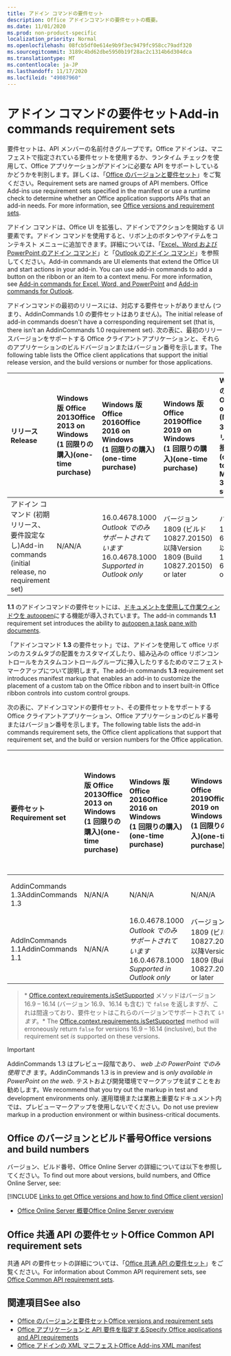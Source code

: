 ```yaml
---
title: アドイン コマンドの要件セット
description: Office アドインコマンドの要件セットの概要。
ms.date: 11/01/2020
ms.prod: non-product-specific
localization_priority: Normal
ms.openlocfilehash: 08fcb5df0e614e9b9f3ec9479fc958cc79adf320
ms.sourcegitcommit: 3189c4bd62dbe5950b19f28ac2c1314b6d304dca
ms.translationtype: MT
ms.contentlocale: ja-JP
ms.lasthandoff: 11/17/2020
ms.locfileid: "49087960"
---
```

# <a name="add-in-commands-requirement-sets"></a><span data-ttu-id="f3ac4-103">アドイン コマンドの要件セット</span><span class="sxs-lookup"><span data-stu-id="f3ac4-103">Add-in commands requirement sets</span></span>

<span data-ttu-id="f3ac4-p101">要件セットは、API メンバーの名前付きグループです。Office アドインは、マニフェストで指定されている要件セットを使用するか、ランタイム チェックを使用して、Office アプリケーションがアドインに必要な API をサポートしているかどうかを判別します。詳しくは、「[Office のバージョンと要件セット](../../develop/office-versions-and-requirement-sets.md)」をご覧ください。</span><span class="sxs-lookup"><span data-stu-id="f3ac4-p101">Requirement sets are named groups of API members. Office Add-ins use requirement sets specified in the manifest or use a runtime check to determine whether an Office application supports APIs that an add-in needs. For more information, see [Office versions and requirement sets](../../develop/office-versions-and-requirement-sets.md).</span></span>

<span data-ttu-id="f3ac4-p102">アドイン コマンドは、Office UI を拡張し、アドインでアクションを開始する UI 要素です。アドイン コマンドを使用すると、リボン上のボタンやアイテムをコンテキスト メニューに追加できます。詳細については、「[Excel、Word および PowerPoint のアドイン コマンド](../../design/add-in-commands.md)」と「[Outlook のアドイン コマンド](../../outlook/add-in-commands-for-outlook.md)」を参照してください。</span><span class="sxs-lookup"><span data-stu-id="f3ac4-p102">Add-in commands are UI elements that extend the Office UI and start actions in your add-in. You can use add-in commands to add a button on the ribbon or an item to a context menu. For more information, see [Add-in commands for Excel, Word, and PowerPoint](../../design/add-in-commands.md) and [Add-in commands for Outlook](../../outlook/add-in-commands-for-outlook.md).</span></span>

<span data-ttu-id="f3ac4-110">アドインコマンドの最初のリリースには、対応する要件セットがありません (つまり、AddinCommands 1.0 の要件セットはありません)。</span><span class="sxs-lookup"><span data-stu-id="f3ac4-110">The initial release of add-in commands doesn't have a corresponding requirement set (that is, there isn't an AddinCommands 1.0 requirement set).</span></span> <span data-ttu-id="f3ac4-111">次の表に、最初のリリースバージョンをサポートする Office クライアントアプリケーションと、それらのアプリケーションのビルドバージョンまたはバージョン番号を示します。</span><span class="sxs-lookup"><span data-stu-id="f3ac4-111">The following table lists the Office client applications that support the initial release version, and the build versions or number for those applications.</span></span>  

| <span data-ttu-id="f3ac4-112">リリース</span><span class="sxs-lookup"><span data-stu-id="f3ac4-112">Release</span></span>   |  <span data-ttu-id="f3ac4-113">Windows 版 Office 2013</span><span class="sxs-lookup"><span data-stu-id="f3ac4-113">Office 2013 on Windows</span></span><br><span data-ttu-id="f3ac4-114">(1 回限りの購入)</span><span class="sxs-lookup"><span data-stu-id="f3ac4-114">(one-time purchase)</span></span> | <span data-ttu-id="f3ac4-115">Windows 版 Office 2016</span><span class="sxs-lookup"><span data-stu-id="f3ac4-115">Office 2016 on Windows</span></span><br><span data-ttu-id="f3ac4-116">(1 回限りの購入)</span><span class="sxs-lookup"><span data-stu-id="f3ac4-116">(one-time purchase)</span></span> | <span data-ttu-id="f3ac4-117">Windows 版 Office 2019</span><span class="sxs-lookup"><span data-stu-id="f3ac4-117">Office 2019 on Windows</span></span><br><span data-ttu-id="f3ac4-118">(1 回限りの購入)</span><span class="sxs-lookup"><span data-stu-id="f3ac4-118">(one-time purchase)</span></span> | <span data-ttu-id="f3ac4-119">Windows での Office</span><span class="sxs-lookup"><span data-stu-id="f3ac4-119">Office on Windows</span></span><br><span data-ttu-id="f3ac4-120">(Microsoft 365 サブスクリプションに接続)</span><span class="sxs-lookup"><span data-stu-id="f3ac4-120">(connected to a Microsoft 365 subscription)</span></span>   |  <span data-ttu-id="f3ac4-121">Office on iPad</span><span class="sxs-lookup"><span data-stu-id="f3ac4-121">Office on iPad</span></span><br><span data-ttu-id="f3ac4-122">(Microsoft 365 サブスクリプションに接続)</span><span class="sxs-lookup"><span data-stu-id="f3ac4-122">(connected to a Microsoft 365 subscription)</span></span>  |  <span data-ttu-id="f3ac4-123">Office on Mac</span><span class="sxs-lookup"><span data-stu-id="f3ac4-123">Office on Mac</span></span><br><span data-ttu-id="f3ac4-124">(Microsoft 365 サブスクリプションに接続)</span><span class="sxs-lookup"><span data-stu-id="f3ac4-124">(connected to a Microsoft 365 subscription)</span></span>  | <span data-ttu-id="f3ac4-125">Office on the web</span><span class="sxs-lookup"><span data-stu-id="f3ac4-125">Office on the web</span></span>  |
|:-----|:-----|:-----|:-----|:-----|:-----|:-----|:-----|
| <span data-ttu-id="f3ac4-126">アドイン コマンド (初期リリース、要件設定なし)</span><span class="sxs-lookup"><span data-stu-id="f3ac4-126">Add-in commands (initial release, no requirement set)</span></span> | <span data-ttu-id="f3ac4-127">N/A</span><span class="sxs-lookup"><span data-stu-id="f3ac4-127">N/A</span></span> | <span data-ttu-id="f3ac4-128">16.0.4678.1000 *Outlook でのみサポートされています*</span><span class="sxs-lookup"><span data-stu-id="f3ac4-128">16.0.4678.1000 *Supported in Outlook only*</span></span> | <span data-ttu-id="f3ac4-129">バージョン 1809 (ビルド 10827.20150) 以降</span><span class="sxs-lookup"><span data-stu-id="f3ac4-129">Version 1809 (Build 10827.20150) or later</span></span> |<span data-ttu-id="f3ac4-130">バージョン 1603 (ビルド 6769.0000) 以降</span><span class="sxs-lookup"><span data-stu-id="f3ac4-130">Version 1603 (Build 6769.0000) or later</span></span> | <span data-ttu-id="f3ac4-131">該当なし</span><span class="sxs-lookup"><span data-stu-id="f3ac4-131">N/A</span></span> | <span data-ttu-id="f3ac4-132">15.33 以降</span><span class="sxs-lookup"><span data-stu-id="f3ac4-132">15.33 or later</span></span>| <span data-ttu-id="f3ac4-133">2016 年 1 月</span><span class="sxs-lookup"><span data-stu-id="f3ac4-133">January 2016</span></span> |

<span data-ttu-id="f3ac4-134">**1.1** のアドインコマンドの要件セットには、[ドキュメントを使用して作業ウィンドウを autoopen](../../develop/automatically-open-a-task-pane-with-a-document.md)にする機能が導入されています。</span><span class="sxs-lookup"><span data-stu-id="f3ac4-134">The add-in commands **1.1** requirement set introduces the ability to [autoopen a task pane with documents](../../develop/automatically-open-a-task-pane-with-a-document.md).</span></span>

<span data-ttu-id="f3ac4-135">「アドインコマンド **1.3** の要件セット」では、アドインを使用して office リボンのカスタムタブの配置をカスタマイズしたり、組み込みの office リボンコントロールをカスタムコントロールグループに挿入したりするためのマニフェストマークアップについて説明します。</span><span class="sxs-lookup"><span data-stu-id="f3ac4-135">The add-in commands **1.3** requirement set introduces manifest markup that enables an add-in to customize the placement of a custom tab on the Office ribbon and to insert built-in Office ribbon controls into custom control groups.</span></span>

<span data-ttu-id="f3ac4-136">次の表に、アドインコマンドの要件セット、その要件セットをサポートする Office クライアントアプリケーション、Office アプリケーションのビルド番号またはバージョン番号を示します。</span><span class="sxs-lookup"><span data-stu-id="f3ac4-136">The following table lists the add-in commands requirement sets, the Office client applications that support that requirement set, and the build or version numbers for the Office application.</span></span>

|  <span data-ttu-id="f3ac4-137">要件セット</span><span class="sxs-lookup"><span data-stu-id="f3ac4-137">Requirement set</span></span>  |  <span data-ttu-id="f3ac4-138">Windows 版 Office 2013</span><span class="sxs-lookup"><span data-stu-id="f3ac4-138">Office 2013 on Windows</span></span><br><span data-ttu-id="f3ac4-139">(1 回限りの購入)</span><span class="sxs-lookup"><span data-stu-id="f3ac4-139">(one-time purchase)</span></span> | <span data-ttu-id="f3ac4-140">Windows 版 Office 2016</span><span class="sxs-lookup"><span data-stu-id="f3ac4-140">Office 2016 on Windows</span></span><br><span data-ttu-id="f3ac4-141">(1 回限りの購入)</span><span class="sxs-lookup"><span data-stu-id="f3ac4-141">(one-time purchase)</span></span> | <span data-ttu-id="f3ac4-142">Windows 版 Office 2019</span><span class="sxs-lookup"><span data-stu-id="f3ac4-142">Office 2019 on Windows</span></span><br><span data-ttu-id="f3ac4-143">(1 回限りの購入)</span><span class="sxs-lookup"><span data-stu-id="f3ac4-143">(one-time purchase)</span></span> | <span data-ttu-id="f3ac4-144">Windows での Office</span><span class="sxs-lookup"><span data-stu-id="f3ac4-144">Office on Windows</span></span><br><span data-ttu-id="f3ac4-145">(Microsoft 365 サブスクリプションに接続)</span><span class="sxs-lookup"><span data-stu-id="f3ac4-145">(connected to a Microsoft 365 subscription)</span></span>   |  <span data-ttu-id="f3ac4-146">Office on iPad</span><span class="sxs-lookup"><span data-stu-id="f3ac4-146">Office on iPad</span></span><br><span data-ttu-id="f3ac4-147">(Microsoft 365 サブスクリプションに接続)</span><span class="sxs-lookup"><span data-stu-id="f3ac4-147">(connected to a Microsoft 365 subscription)</span></span>  |  <span data-ttu-id="f3ac4-148">Office on Mac</span><span class="sxs-lookup"><span data-stu-id="f3ac4-148">Office on Mac</span></span><br><span data-ttu-id="f3ac4-149">(Microsoft 365 サブスクリプションに接続)</span><span class="sxs-lookup"><span data-stu-id="f3ac4-149">(connected to a Microsoft 365 subscription)</span></span>  | <span data-ttu-id="f3ac4-150">Office on the web</span><span class="sxs-lookup"><span data-stu-id="f3ac4-150">Office on the web</span></span>  |  
|:-----|:-----|:-----|:-----|:-----|:-----|:-----|:-----|
| <span data-ttu-id="f3ac4-151">AddinCommands 1.3</span><span class="sxs-lookup"><span data-stu-id="f3ac4-151">AddinCommands 1.3</span></span>  | <span data-ttu-id="f3ac4-152">N/A</span><span class="sxs-lookup"><span data-stu-id="f3ac4-152">N/A</span></span> | <span data-ttu-id="f3ac4-153">N/A</span><span class="sxs-lookup"><span data-stu-id="f3ac4-153">N/A</span></span>  | <span data-ttu-id="f3ac4-154">N/A</span><span class="sxs-lookup"><span data-stu-id="f3ac4-154">N/A</span></span> | <span data-ttu-id="f3ac4-155">近日公開</span><span class="sxs-lookup"><span data-stu-id="f3ac4-155">coming soon</span></span> | <span data-ttu-id="f3ac4-156">N/A</span><span class="sxs-lookup"><span data-stu-id="f3ac4-156">N/A</span></span> | <span data-ttu-id="f3ac4-157">近日公開</span><span class="sxs-lookup"><span data-stu-id="f3ac4-157">coming soon</span></span> | <span data-ttu-id="f3ac4-158">2020 年 11 月</span><span class="sxs-lookup"><span data-stu-id="f3ac4-158">November 2020</span></span> |
| <span data-ttu-id="f3ac4-159">AddInCommands 1.1</span><span class="sxs-lookup"><span data-stu-id="f3ac4-159">AddinCommands 1.1</span></span>  | <span data-ttu-id="f3ac4-160">N/A</span><span class="sxs-lookup"><span data-stu-id="f3ac4-160">N/A</span></span> | <span data-ttu-id="f3ac4-161">16.0.4678.1000 *Outlook でのみサポートされています*</span><span class="sxs-lookup"><span data-stu-id="f3ac4-161">16.0.4678.1000 *Supported in Outlook only*</span></span>  | <span data-ttu-id="f3ac4-162">バージョン 1809 (ビルド 10827.20150) 以降</span><span class="sxs-lookup"><span data-stu-id="f3ac4-162">Version 1809 (Build 10827.20150) or later</span></span> | <span data-ttu-id="f3ac4-163">バージョン 1705 (ビルド 8121.1000) 以降</span><span class="sxs-lookup"><span data-stu-id="f3ac4-163">Version 1705 (Build 8121.1000) or later</span></span> | <span data-ttu-id="f3ac4-164">N/A</span><span class="sxs-lookup"><span data-stu-id="f3ac4-164">N/A</span></span> | <span data-ttu-id="f3ac4-165">15.34 以降\*</span><span class="sxs-lookup"><span data-stu-id="f3ac4-165">15.34 or later\*</span></span>| <span data-ttu-id="f3ac4-166">2017 年 5 月</span><span class="sxs-lookup"><span data-stu-id="f3ac4-166">May 2017</span></span> |

><span data-ttu-id="f3ac4-167">\* [Office.context.requirements.isSetSupported](/javascript/api/office/office.requirementsetsupport#issetsupported-name--minversion-) メソッドはバージョン 16.9 &ndash; 16.14 (バージョン 16.9、16.14 も含む) で `false` を返しますが、これは間違っており、要件セットはこれらのバージョンでサポートされて *います*。</span><span class="sxs-lookup"><span data-stu-id="f3ac4-167">\* The [Office.context.requirements.isSetSupported](/javascript/api/office/office.requirementsetsupport#issetsupported-name--minversion-) method will erroneously return `false` for versions 16.9 &ndash; 16.14 (inclusive), but the requirement set *is* supported on these versions.</span></span>

> [!IMPORTANT]
> <span data-ttu-id="f3ac4-168">AddinCommands 1.3 はプレビュー段階であり、 *web 上の PowerPoint でのみ使用でき* ます。</span><span class="sxs-lookup"><span data-stu-id="f3ac4-168">AddinCommands 1.3 is in preview and is *only available in PowerPoint on the web*.</span></span> <span data-ttu-id="f3ac4-169">テストおよび開発環境でマークアップを試すことをお勧めします。</span><span class="sxs-lookup"><span data-stu-id="f3ac4-169">We recommend that you try out the markup in test and development environments only.</span></span> <span data-ttu-id="f3ac4-170">運用環境または業務上重要なドキュメント内では、プレビューマークアップを使用しないでください。</span><span class="sxs-lookup"><span data-stu-id="f3ac4-170">Do not use preview markup in a production environment or within business-critical documents.</span></span>

## <a name="office-versions-and-build-numbers"></a><span data-ttu-id="f3ac4-171">Office のバージョンとビルド番号</span><span class="sxs-lookup"><span data-stu-id="f3ac4-171">Office versions and build numbers</span></span>

<span data-ttu-id="f3ac4-172">バージョン、ビルド番号、Office Online Server の詳細については以下を参照してください。</span><span class="sxs-lookup"><span data-stu-id="f3ac4-172">To find out more about versions, build numbers, and Office Online Server, see:</span></span>

[!INCLUDE [Links to get Office versions and how to find Office client version](../../includes/links-get-office-versions-builds.md)]
- [<span data-ttu-id="f3ac4-173">Office Online Server 概要</span><span class="sxs-lookup"><span data-stu-id="f3ac4-173">Office Online Server overview</span></span>](/officeonlineserver/office-online-server-overview)

## <a name="office-common-api-requirement-sets"></a><span data-ttu-id="f3ac4-174">Office 共通 API の要件セット</span><span class="sxs-lookup"><span data-stu-id="f3ac4-174">Office Common API requirement sets</span></span>

<span data-ttu-id="f3ac4-175">共通 API の要件セットの詳細については、「[Office 共通 API の要件セット](office-add-in-requirement-sets.md)」をご覧ください。</span><span class="sxs-lookup"><span data-stu-id="f3ac4-175">For information about Common API requirement sets, see [Office Common API requirement sets](office-add-in-requirement-sets.md).</span></span>

## <a name="see-also"></a><span data-ttu-id="f3ac4-176">関連項目</span><span class="sxs-lookup"><span data-stu-id="f3ac4-176">See also</span></span>

- [<span data-ttu-id="f3ac4-177">Office のバージョンと要件セット</span><span class="sxs-lookup"><span data-stu-id="f3ac4-177">Office versions and requirement sets</span></span>](../../develop/office-versions-and-requirement-sets.md)
- [<span data-ttu-id="f3ac4-178">Office アプリケーションと API 要件を指定する</span><span class="sxs-lookup"><span data-stu-id="f3ac4-178">Specify Office applications and API requirements</span></span>](../../develop/specify-office-hosts-and-api-requirements.md)
- [<span data-ttu-id="f3ac4-179">Office アドインの XML マニフェスト</span><span class="sxs-lookup"><span data-stu-id="f3ac4-179">Office Add-ins XML manifest</span></span>](../../develop/add-in-manifests.md)
